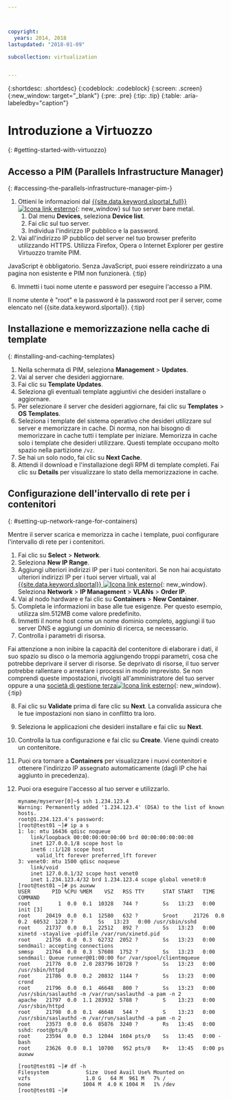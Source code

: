 ```yaml
---



copyright:
  years: 2014, 2018
lastupdated: "2018-01-09"

subcollection: virtualization


---
```


{:shortdesc: .shortdesc}
{:codeblock: .codeblock}
{:screen: .screen}
{:new_window: target="_blank"}
{:pre: .pre}
{:tip: .tip}
{:table: .aria-labeledby="caption"}

# Introduzione a Virtuozzo
{: #getting-started-with-virtuozzo}

## Accesso a PIM (Parallels Infrastructure Manager)
{: #accessing-the-parallels-infrastructure-manager-pim-}

1. Ottieni le informazioni dal [{{site.data.keyword.slportal_full}} ![Icona link esterno](../../icons/launch-glyph.svg "Icona link esterno")](https://control.softlayer.com/){: new_window} sul tuo server bare metal.
    1. Dal menu **Devices**, seleziona **Device list**.
    2. Fai clic sul tuo server.
    3. Individua l'indirizzo IP pubblico e la password.
5. Vai all'indirizzo IP pubblico del server nel tuo browser preferito utilizzando HTTPS. Utilizza Firefox, Opera o Internet Explorer per gestire Virtuozzo tramite PIM.

JavaScript è obbligatorio. Senza JavaScript, puoi essere reindirizzato a una pagina non esistente e PIM non funzionerà.
{:tip}

6. Immetti i tuoi nome utente e password per eseguire l'accesso a PIM.

Il nome utente è "root" e la password è la password root per il server, come elencato nel {{site.data.keyword.slportal}}.
{:tip}

## Installazione e memorizzazione nella cache di template
{: #installing-and-caching-templates}

1. Nella schermata di PIM, seleziona **Management** > **Updates**.
2. Vai al server che desideri aggiornare.
3. Fai clic su **Template Updates**.
4. Seleziona gli eventuali template aggiuntivi che desideri installare o aggiornare.
5. Per selezionare il server che desideri aggiornare, fai clic su **Templates** > **OS Templates**.
6. Seleziona i template del sistema operativo che desideri utilizzare sul server e memorizzare in cache. Di norma, non hai bisogno di memorizzare in cache tutti i template per iniziare. Memorizza in cache solo i template che desideri utilizzare. Questi template occupano molto spazio nella partizione `/vz`.
7. Se hai un solo nodo, fai clic su **Next Cache**.
8. Attendi il download e l'installazione degli RPM di template completi. Fai clic su **Details** per visualizzare lo stato della memorizzazione in cache.

## Configurazione dell'intervallo di rete per i contenitori
{: #setting-up-network-range-for-containers}

Mentre il server scarica e memorizza in cache i template, puoi configurare l'intervallo di rete per i contenitori.

1. Fai clic su **Select** > **Network**.
2. Seleziona **New IP Range**.
3. Aggiungi ulteriori indirizzi IP per i tuoi contenitori. Se non hai acquistato ulteriori indirizzi IP per i tuoi server virtuali, vai al [{{site.data.keyword.slportal}} ![Icona link esterno](../../icons/launch-glyph.svg "Icona link esterno")](https://control.softlayer.com/){: new_window}. Seleziona **Network** > **IP Management** > **VLANs** > **Order IP**.
4. Vai al nodo hardware e fai clic su **Containers** > **New Container**.
5. Completa le informazioni in base alle tue esigenze. Per questo esempio, utilizza slm.512MB come valore predefinito.
6. Immetti il nome host come un nome dominio completo, aggiungi il tuo server DNS e aggiungi un dominio di ricerca, se necessario.
7. Controlla i parametri di risorsa.

Fai attenzione a non inibire la capacità del contenitore di elaborare i dati, il suo spazio su disco o la memoria aggiungendo troppi parametri, cosa che potrebbe deprivare il server di risorse. Se deprivato di risorse, il tuo server potrebbe rallentare o arrestare i processi in modo imprevisto. Se non comprendi queste impostazioni, rivolgiti all'amministratore del tuo server oppure a una [società di gestione terza![Icona link esterno](../../icons/launch-glyph.svg "Icona link esterno")](https://cloud.ibm.com/docs){: new_window}.
{:tip}

8. Fai clic su **Validate** prima di fare clic su **Next**. La convalida assicura che le tue impostazioni non siano in conflitto tra loro.
9. Seleziona le applicazioni che desideri installare e fai clic su **Next**.
10. Controlla la tua configurazione e fai clic su **Create**. Viene quindi creato un contenitore.
11. Puoi ora tornare a **Containers** per visualizzare i nuovi contenitori e ottenere l'indirizzo IP assegnato automaticamente (dagli IP che hai aggiunto in precedenza).
12. Puoi ora eseguire l'accesso al tuo server e utilizzarlo.

        myname/myserver[0]~$ ssh 1.234.123.4
        Warning: Permanently added '1.234.123.4' (DSA) to the list of known hosts.
        root@1.234.123.4's password:
        [root@test01 ~]# ip a s
        1: lo: mtu 16436 qdisc noqueue
            link/loopback 00:00:00:00:00:00 brd 00:00:00:00:00:00
            inet 127.0.0.1/8 scope host lo
            inet6 ::1/128 scope host
              valid_lft forever preferred_lft forever
        3: venet0: mtu 1500 qdisc noqueue
            link/void
            inet 127.0.0.1/32 scope host venet0
            inet 1.234.123.4/32 brd 1.234.123.4 scope global venet0:0
        [root@test01 ~]# ps auxww
        USER       PID %CPU %MEM    VSZ   RSS TTY      STAT START   TIME COMMAND
        root         1  0.0  0.1  10328   744 ?        Ss   13:23   0:00 init [3]
        root     20419  0.0  0.1  12580   632 ?        Sroot     21726  0.0  0.2  60532  1220 ?        Ss   13:23   0:00 /usr/sbin/sshd
        root     21737  0.0  0.1  22512   892 ?        Ss   13:23   0:00 xinetd -stayalive -pidfile /var/run/xinetd.pid
        root     21756  0.0  0.3  62732  2052 ?        Ss   13:23   0:00 sendmail: accepting connections
        smmsp    21764  0.0  0.3  57608  1752 ?        Ss   13:23   0:00 sendmail: Queue runner@01:00:00 for /var/spool/clientmqueue
        root     21776  0.0  2.0 283796 10728 ?        Ss   13:23   0:00 /usr/sbin/httpd
        root     21786  0.0  0.2  20832  1144 ?        Ss   13:23   0:00 crond
        root     21796  0.0  0.1  46648   800 ?        Ss   13:23   0:00 /usr/sbin/saslauthd -m /var/run/saslauthd -a pam -n 2
        apache   21797  0.0  1.1 283932  5788 ?        S    13:23   0:00 /usr/sbin/httpd
        root     21798  0.0  0.1  46648   544 ?        S    13:23   0:00 /usr/sbin/saslauthd -m /var/run/saslauthd -a pam -n 2
        root     23573  0.0  0.6  85876  3240 ?        Rs   13:45   0:00 sshd: root@pts/0
        root     23594  0.0  0.3  12044  1604 pts/0    Ss   13:45   0:00 -bash
        root     23626  0.0  0.1  10700   952 pts/0    R+   13:45   0:00 ps auxww

        [root@test01 ~]# df -h
        Filesystem            Size  Used Avail Use% Mounted on
        vzfs                  1.0 G   64 M  961 M   7% /
        none                 1004 M  4.0 K 1004 M   1% /dev
        [root@test01 ~]#

